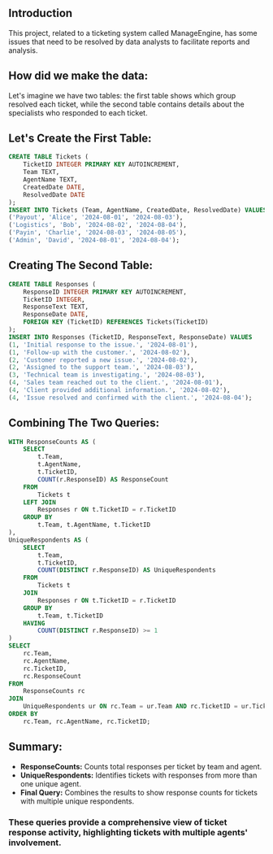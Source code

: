 ## Introduction
This project, related to a ticketing system called ManageEngine, has some issues that need to be resolved by data analysts to facilitate reports and analysis.
## How did we make the data:
Let's imagine we have two tables: the first table shows which group resolved each ticket, while the second table contains details about the specialists who responded to each ticket.
## Let's Create the First Table:
```sql
CREATE TABLE Tickets (
    TicketID INTEGER PRIMARY KEY AUTOINCREMENT,
    Team TEXT,
    AgentName TEXT,
    CreatedDate DATE,
    ResolvedDate DATE
);
INSERT INTO Tickets (Team, AgentName, CreatedDate, ResolvedDate) VALUES
('Payout', 'Alice', '2024-08-01', '2024-08-03'),
('Logistics', 'Bob', '2024-08-02', '2024-08-04'),
('Payin', 'Charlie', '2024-08-03', '2024-08-05'),
('Admin', 'David', '2024-08-01', '2024-08-04');
```
## Creating The Second Table:
```sql
CREATE TABLE Responses (
    ResponseID INTEGER PRIMARY KEY AUTOINCREMENT,
    TicketID INTEGER,
    ResponseText TEXT,
    ResponseDate DATE,
    FOREIGN KEY (TicketID) REFERENCES Tickets(TicketID)
);
INSERT INTO Responses (TicketID, ResponseText, ResponseDate) VALUES
(1, 'Initial response to the issue.', '2024-08-01'),
(1, 'Follow-up with the customer.', '2024-08-02'),
(2, 'Customer reported a new issue.', '2024-08-02'),
(2, 'Assigned to the support team.', '2024-08-03'),
(3, 'Technical team is investigating.', '2024-08-03'),
(4, 'Sales team reached out to the client.', '2024-08-01'),
(4, 'Client provided additional information.', '2024-08-02'),
(4, 'Issue resolved and confirmed with the client.', '2024-08-04');
```
## Combining The Two Queries:
```sql
WITH ResponseCounts AS (
    SELECT 
        t.Team,
        t.AgentName,
        t.TicketID,
        COUNT(r.ResponseID) AS ResponseCount
    FROM 
        Tickets t
    LEFT JOIN 
        Responses r ON t.TicketID = r.TicketID
    GROUP BY 
        t.Team, t.AgentName, t.TicketID
),
UniqueRespondents AS (
    SELECT 
        t.Team,
        t.TicketID,
        COUNT(DISTINCT r.ResponseID) AS UniqueRespondents
    FROM 
        Tickets t
    JOIN 
        Responses r ON t.TicketID = r.TicketID
    GROUP BY 
        t.Team, t.TicketID
    HAVING 
        COUNT(DISTINCT r.ResponseID) >= 1
)
SELECT 
    rc.Team,
    rc.AgentName,
    rc.TicketID,
    rc.ResponseCount
FROM 
    ResponseCounts rc
JOIN 
    UniqueRespondents ur ON rc.Team = ur.Team AND rc.TicketID = ur.TicketID
ORDER BY 
    rc.Team, rc.AgentName, rc.TicketID;

```
## Summary:
- **ResponseCounts:** Counts total responses per ticket by team and agent.
- **UniqueRespondents:** Identifies tickets with responses from more than one unique agent.
- **Final Query:** Combines the results to show response counts for tickets with multiple unique respondents.
### These queries provide a comprehensive view of ticket response activity, highlighting tickets with multiple agents' involvement.




